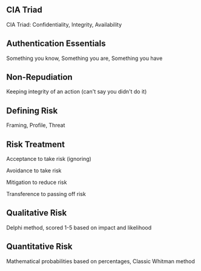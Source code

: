 ## CIA Triad

CIA Triad: Confidentiality, Integrity, Availability

## Authentication Essentials

Something you know, Something you are, Something you have

## Non-Repudiation

Keeping integrity of an action (can't say you didn't do it)

## Defining Risk

Framing, Profile, Threat

## Risk Treatment

Acceptance to take risk (ignoring)

Avoidance to take risk

Mitigation to reduce risk

Transference to passing off risk

## Qualitative Risk

Delphi method, scored 1-5 based on impact and likelihood

## Quantitative Risk

Mathematical probabilities based on percentages, Classic Whitman method
